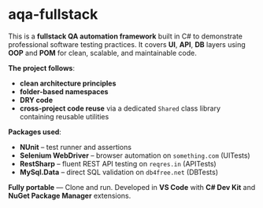 # aqa-fullstack

This is a **fullstack QA automation framework** built in C# to demonstrate professional software testing practices.
It covers **UI**, **API**, **DB** layers using **OOP** and **POM** for clean, scalable, and maintainable code.

**The project follows**:
- **clean architecture principles**
- **folder-based namespaces**
- **DRY code**
- **cross-project code reuse** via a dedicated `Shared` class library containing reusable utilities

**Packages used**:
- **NUnit** – test runner and assertions
- **Selenium WebDriver** – browser automation on `something.com` (UITests)
- **RestSharp** – fluent REST API testing on `reqres.in` (APITests)
- **MySql.Data** – direct SQL validation on `db4free.net` (DBTests)

**Fully portable** — Clone and run.
Developed in **VS Code** with **C# Dev Kit** and **NuGet Package Manager** extensions.